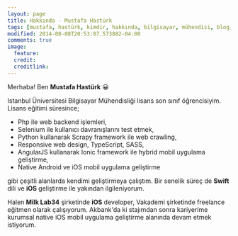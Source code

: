 ```yaml
---
layout: page
title: Hakkında - Mustafa Hastürk
tags: [mustafa, hastürk, kimdir, hakkında, bilgisayar, mühendisi, blog, ios, developer, iletişim, bilgileri]
modified: 2014-08-08T20:53:07.573882-04:00
comments: true
image:
  feature: 
  credit: 
  creditlink: 
---
```


Merhaba! Ben **Mustafa Hastürk** 😀

Istanbul Üniversitesi Bilgisayar Mühendisliği lisans son sınıf öğrencisiyim. Lisans eğitimi süresince;

* Php ile web backend işlemleri,
* Selenium ile kullanıcı davranışlarını test etmek,
* Python kullanarak Scrapy framework ile web crawling,
* Responsive web design, TypeScript, SASS,
* AngularJS kullanarak Ionic framework ile hybrid mobil uygulama geliştirme, 
* Native Android ve iOS mobil uygulama geliştirme

gibi çeşitli alanlarda kendimi geliştirmeya çalıştım. Bir senelik süreç de **Swift** dili ve **iOS** geliştirme ile yakından ilgileniyorum. 

Halen **Milk Lab34** şirketinde **iOS** developer, Vakademi şirketinde freelance eğitmen olarak çalışıyorum. Akbank'da ki stajımdan sonra kariyerime kurumsal native iOS mobil uygulama geliştirme alanında devam etmek istiyorum.